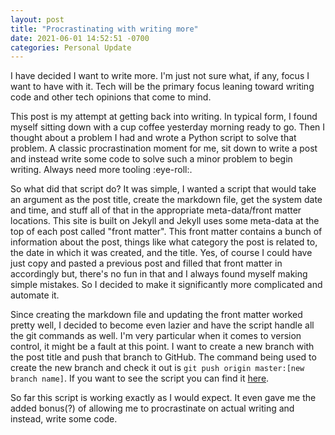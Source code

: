 ```yaml
---
layout: post
title: "Procrastinating with writing more"
date: 2021-06-01 14:52:51 -0700
categories: Personal Update
---
```


I have decided I want to write more. I'm just not sure what, if any, focus I want to have with it. Tech will be the primary focus leaning toward writing code and other tech opinions that come to mind.

This post is my attempt at getting back into writing. In typical form, I found myself sitting down with a cup coffee yesterday morning ready to go. Then I thought about a problem I had and wrote a Python script to solve that problem. A classic procrastination moment for me, sit down to write a post and instead write some code to solve such a minor problem to begin writing. Always need more tooling :eye-roll:.

So what did that script do? It was simple, I wanted a script that would take an argument as the post title, create the markdown file, get the system date and time, and stuff all of that in the appropriate meta-data/front matter locations. This site is built on Jekyll and Jekyll uses some meta-data at the top of each post called "front matter". This front matter contains a bunch of information about the post, things like what category the post is related to, the date in which it was created, and the title. Yes, of course I could have just copy and pasted a previous post and filled that front matter in accordingly but, there's no fun in that and I always found myself making simple mistakes. So I decided to make it significantly more complicated and automate it.

Since creating the markdown file and updating the front matter worked pretty well, I decided to become even lazier and have the script handle all the git commands as well. I'm very particular when it comes to version control, it might be a fault at this point. I want to create a new branch with the post title and push that branch to GitHub. The command being used to create the new branch and check it out is `git push origin master:[new branch name]`. If you want to see the script you can find it [here](https://github.com/miotke/andrewmiotke.com/blob/master/new_post.py).

So far this script is working exactly as I would expect. It even gave me the added bonus(?) of allowing me to procrastinate on actual writing and instead, write some code.